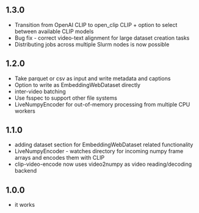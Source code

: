 ## 1.3.0

* Transition from OpenAI CLIP to open_clip CLIP + option to select between available CLIP models
* Bug fix - correct video-text alignment for large dataset creation tasks
* Distributing jobs across multiple Slurm nodes is now possible

## 1.2.0

* Take parquet or csv as input and write metadata and captions
* Option to write as EmbeddingWebDataset directly
* inter-video batching
* Use fsspec to support other file systems
* LiveNumpyEncoder for out-of-memory processing from multiple CPU workers

## 1.1.0

* adding dataset section for EmbeddingWebDataset related functionality
* LiveNumpyEncoder - watches directory for incoming numpy frame arrays and encodes them with CLIP
* clip-video-encode now uses video2numpy as video reading/decoding backend

## 1.0.0

* it works
